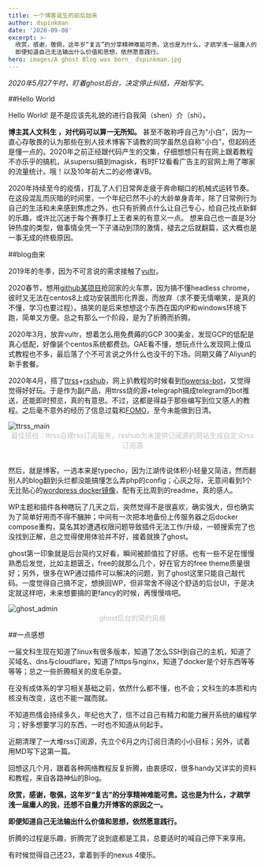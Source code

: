 ```yaml
---
title: 一个博客诞生的前后始末
author: dspinkman
date: '2020-09-08'
excerpt: >-
  欣赏，感谢，敬佩，这年岁“复古”的分享精神难能可贵。这也是为什么，才疏学浅一届庸人的我，还想不自量力开博客的原因之一。 
  即便知道自己无法输出什么价值和思想，依然愿意践行。
hero: images/A ghost Blog was born_ dspinkman.jpg
---
```

*2020年5月27午时，盯着ghost后台，决定停止纠结，开始写字。*

##Hello World

Hello World! 是不是应该先礼貌的进行自我简（shen）介（shi）。

**博主其人文科生 ，对代码可以算一无所知。** 甚至不敢称呼自己为“小白”，因为一直心存敬畏的认为那些在别人技术博客下请教的同学虽然总自称“小白”，但起码还是懂一点的。2020年之前正经跟代码产生的交集，仔细想想只有在网上跟着教程不亦乐乎的搞机，从supersu搞到magisk，有时F12看看广告主的官网上用了哪家的流量统计。哦！以及10年前大二的必修课VB。

2020年持续至今的疫情，打乱了人们日常奔走疲于奔命糊口的机械式运转节奏。在这段混乱而灰暗的时间里，一个年纪已然不小的大龄单身青年，除了日常例行为自己的生活和未来感到焦虑之外，也只有折腾点什么让自己专心，给自己找点新鲜的乐趣，或许比沉迷于每个赛季打上王者来的有意义一点。 想来自己也一直是3分钟热度的类型，做事情全凭一下子涌动到顶的激情，褪去之后就翻篇，这大概也是一事无成的终极原因。



##blog由来     

2019年的冬季，因为不可言说的需求接触了[vultr](https://www.vultr.com/)。

2020春节，想用[github某项目](https://github.com/testerSunshine/12306)抢回家的火车票，因为搞不懂headless chrome，彼时又无法在centos8上成功安装图形化界面，而放弃（求不要无情嘲笑，是真的不懂，学习也要过程）。搞笑的是后来想想这个东西在国内IP和windows环境下跑，简单又方便。总之有那么一个阶段，是为了折腾而折腾。

2020年3月，放弃vultr，想着怎么用免费薅的GCP 300美金，发现GCP的低配是真心低配，好像装个centos系统都费劲。GAE看不懂，想玩点什么发现网上傻瓜式教程也不多，最后落了个不可言说之外什么也没干的下场。同期又薅了Aliyun的新手套餐。

2020年4月，搭了[ttrss](https://ttrss.henry.wang/)+[rsshub](https://docs.rsshub.app/)，网上扒教程的时候看到[flowerss-bot](https://github.com/indes/flowerss-bot)，又觉得觉得好好玩。于是作为副产品，用ttrss烧的源+telegraph搞成telegram的bot推送，还能即时预览，真的有意思。不过，这都是得益于那些编写到位又感人的教程。之后毫不意外的经历了信息过载和[FOMO](https://en.wikipedia.org/wiki/Fear_of_missing_out)，至今未能做到日清。

<img class="lazyload" src="https://cdn.jsdelivr.net/gh/dspinkman/pics@latest/2020/06/ttrss_feed.jpg" alt="ttrss_main" />
<center style="font-size:14px;color:#C0C0C0"> 最佳搭档：ttrss自建rss订阅服务，rsshub为未提供订阅源的网站生成自定义rss订阅源 </center>

<br>

然后，就是博客。一选本来是typecho，因为江湖传说体积小轻量又简洁，然而翻别人的blog翻到头烂都没能搞懂怎么弄php的config；心灰之际，无意间看到1个无比贴心的[wordpress docker镜像](https://github.com/mjstealey/wordpress-nginx-docker#ssl-certs)，配有无比周到的readme，真的感人。

WP主题和插件各种瞎玩了几天之后，突然觉得不是很喜欢，确实强大，但也确实为了简单好用而不得不臃肿；中间有一次把本地备份上传服务器之后docker compose重构，莫名其妙遭遇权限问题导致插件无法工作/升级，一顿搜索完了也没找到正解，总之觉得使用体验并不好，接着就换了ghost。

ghost第一印象就是后台简约又好看，瞬间被颜值拉了好感。也有一些不足在慢慢熟悉后发觉，比如主题匮乏，free的就那么几个，好在官方的free theme质量很好；另外，很多在WP通过插件可以解决的问题，到了ghost这里只能自己敲代码。一度觉得自己搞不定，想换回WP，但非常舍不得这个舒适的后台UI，于是决定就这样吧，未来想要搞的更fancy的时候，再慢慢啃吧。

<img class="lazyload" src="https://cdn.jsdelivr.net/gh/dspinkman/pics@latest/2020/06/ghost blog_admin.jpg" alt="ghost_admin" />
<center style="font-size:14px;color:#C0C0C0"> ghost后台的简约风格 </center>

##一点感想

一届文科生现在知道了linux有很多版本，知道了怎么SSH到自己的主机，知道了买域名、dns与cloudflare，知道了https与nginx，知道了docker是个好东西等等等等；总之一些折腾相关的皮毛杂耍。

在没有成体系的学习相关基础之前，依然什么都不懂，也不会；文科生的本质和内核没有改变，这也不能一蹴而就。

不知道热情会持续多久，年纪也大了，信不过自己有精力和能力展开系统的编程学习；好多想要学习的东西，一时也不知道从何起手。

近期清理了一大堆rss订阅源，先立个6月之内订阅日清的小小目标；另外，试着用MD写下这第一篇。

回想这几个月，跟着各种网络教程反复折腾，由衷感叹，很多handy又详实的资料和教程，来自各路神仙的Blog。

**欣赏，感谢，敬佩，这年岁“复古”的分享精神难能可贵。这也是为什么，才疏学浅一届庸人的我，还想不自量力开博客的原因之一。**

**即便知道自己无法输出什么价值和思想，依然愿意践行。**

折腾的过程是乐趣，折腾完了说到底都是工具，总要适时的喊自己停下来享用。

有时候觉得自己还23，拿着到手的nexus 4傻乐。
